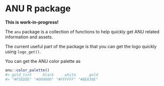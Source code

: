 

<!-- README.md is generated from README.Rmd. Please edit that file -->

# ANU R package

<!-- badges: start -->
<!-- badges: end -->

**This is work-in-progress!**

The `anu` package is a collection of functions to help quickly get ANU
related information and assets.

The current useful part of the package is that you can get the logo
quickly using `logo_get()`.

You can get the ANU color palette as

``` r
anu::color_palette()
#> gold_tint     black     white      gold 
#> "#F5EDDE" "#000000" "#FFFFFF" "#BE830E"
```
